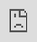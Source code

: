 ```yaml
---
title: Ember JS
keywords: Programming, ember-cli, ember weekly, ember times, frontend
sidebar: guide-base-tech_sidebar
toc: true
permalink: ru/gbt_emberjs.html
lang: ru
---
```


## Краткое описание

**Ember.js** — свободный JavaScript каркас веб-приложений, реализующий MVC шаблон, предназначенный для упрощения создания масштабируемых одностраничных веб-приложений. Фреймворк используется такими компаниями как TED, Yahoo!, Twitch.tv и Groupon.

В декабре 2011 года каркас веб-приложений SproutCore 2.0 был переименован в Ember.js, дабы не быть перепутанным с версией 1.0. Авторами проекта являются Tom Dale и Yehuda Katz, а всего в Ember Core Team более 10 разработчиков.

**Основные принципы**
* **Маршруты** являются одним из основополагающих принципов Ember.js и подчеркивают важность URL в управлении состоянием приложения. Маршруту объекта соответствует URL-адрес, который определяет текущее состояние приложения. Маршруты определены в единственном объекте маршрутизатора.
* **Модели**, каждому маршруту соответствует модель, в которой содержатся данные, соответствующие текущему состоянию приложения. И несмотря на то, что есть возможность использовать jQuery чтобы загружать с сервера JSON-объекты, большинство приложений все-таки использует для этих целей библиотеку с моделью данных, например, Ember Data.
* **Контроллеры** используются для того, чтобы добавить модели некую логику отображения. Ранее стандартной практикой было наследовать контроллер от ObjectController если модель представляла собой один объект, и от ArrayController - если модель была массивом записей. Сейчас эти базовые классы считаются устаревшими и нормальной практикой считается обращение к свойствам модели из Ember.Controller.
* **Шаблоны** написаны на языке HTMLBars (HTML + [handlebars](http://handlebarsjs.com/) = HTMLbars) и описывают пользовательский интерфейс. Шаблоны используются для построения HTML кода приложения и позволяют встраивать в него динамически обновляемые выражения.

##  Пример использования
### Пример запуска Ember-приложения «dice-roller» с использованием `ember-cli`:
```javascript
$ cd dice-roller
$ ember serve
Livereload server on http://localhost:49153
'instrument' is imported from external module 'ember-data/-debug' but never used
Warning: ignoring input sourcemap for vendor/ember/ember.debug.js because ENOENT: no such file or directory, open '/Users/coxg/source/me/writing/repos/dice-roller/tmp/source_map_concat-input_base_path-2fXNPqjl.tmp/vendor/ember/ember.debug.map'
Warning: ignoring input sourcemap for vendor/ember/ember-testing.js because ENOENT: no such file or directory, open '/Users/coxg/source/me/writing/repos/dice-roller/tmp/source_map_concat-input_base_path-Xwpjztar.tmp/vendor/ember/ember-testing.map'

Build successful (5835ms) – Serving on http://localhost:4200/



Slowest Nodes (totalTime => 5% )              | Total (avg)
----------------------------------------------+---------------------
Babel (16)                                    | 4625ms (289 ms)
Rollup (1)                                    | 445ms

```

## «Для тех, кто предпочитает один раз увидеть»
<div class="thumb-wrap" style="margin-top: 20px; margin-bottom: 20px">
    <iframe style="position: absolute; width: 100%; height: 100%; left: 0px; top: 0px; z-index: 2;" src="https://onedrive.live.com/embed?cid=2FB293CA43965F14&resid=2FB293CA43965F14%21117&authkey=ANqVyK0lG7YX6t0&em=2" frameborder="0" scrolling="no"></iframe>
</div>

## Больше информации по теме 
<div class="panel-group">
    <div class="panel panel-default">
        <div class="panel-heading">
            <a class="pull-right spoiler-push" data-toggle="collapse" href="#collapse3">&#9660;</a>
            <h4 class="panel-title">
                <a data-toggle="collapse" href="#collapse3">
                Детальный обзор</a>
            </h4>
        </div>
        <div id="collapse3" class="panel-collapse collapse">
            <div class="panel-body">
                <div>
                    <li><a href="https://guides.emberjs.com/release/addons-and-dependencies/managing-dependencies/">Managing Dependencies</a><i> — guides.emberjs.сom</i>
                    <ul>
                        <li><a href="gbt_embaddon.html">Установка ember-addon-ов</a></li>
                        <li><a href="gbt_embnpm.html">Установка npm-пакетов</a></li>
                        <li><a href="gbt_embbower.html">Установка bower-пакетов</a></li>
                        <li><a href="gbt_embvendor.html">Работа с Vendor</a></li>
                        <li><a href="gbt_embassets.html">Каталог assets</a></li>
                        <li><a href="gbt_embclibuild.html">Работа с Ember-cli-build</a></li>
                    </ul>
                    </li>
                    <li><a href="https://guides.emberjs.com/release/configuring-ember/configuring-your-app/">Configuring Your App</a><i> — guides.emberjs.сom</i>
                    <ul>
                        <li><a href="gbt_embbaseconf.html">Базовая структура конфигурационного файла</a></li>
                        <li><a href="gbt_embsetting.html">Настройки зависящие от окружения</a></li>
                        <li><a href="gbt_embiosetting.html">Как импортировать его в свои классы  и вычитывать оттуда настройки</a></li>
                        <li><a href="gbt_embgetowner.html">Ember.getOwner и свойства экзепляра приложения</a></li>
                    </ul>
                    </li>
                    <li><a href="gbt_embrout.html">Маршрутизация</a></li>
                    <li><a href="gbt_embcontr.html">Контроллеры</a></li>
                    <li><a href="gbt_embtemp.html">Шаблоны</a></li>
                    <li><a href="gbt_devcomp.html">Разработка Ember-компонентов</a></li>
                    <li><a href="gbt_devservic.html">Разработка Ember-сервисов</a></li>
                    <li><a href="gbt_emddata.html">Работа с Ember Data</a></li>
                </div>   
            </div>
        </div>
    </div>
</div>

## Программное обеспечение

* [Ember-CLI](https://guides.emberjs.com/v2.16.0/getting-started/quick-start/)

##  Ресурсы

<div class="panel-group">
    <div class="panel panel-default">
        <div class="panel-heading">
            <a class="pull-right spoiler-push" data-toggle="collapse" href="#collapse1">&#9660;</a>
            <h4 class="panel-title">
                <a data-toggle="collapse" href="#collapse1">
                Примеры</a>
            </h4>
        </div>
        <div id="collapse1" class="panel-collapse collapse">
            <div class="panel-body">
                <div>
                    <li><a href="https://guides.emberjs.com/v2.16.0/tutorial/ember-cli/">Creating Your App Tutorial</a><i> — guides.emberjs.сom</i></li>
                </div>   
            </div>
        </div>
    </div>
</div>

<div class="panel-group">
    <div class="panel panel-default">
        <div class="panel-heading">
            <a class="pull-right spoiler-push" data-toggle="collapse" href="#collapse2">&#9660;</a>
            <h4 class="panel-title">
                <a data-toggle="collapse" href="#collapse2">
                Базовые сведения</a>
            </h4>
        </div>
        <div id="collapse2" class="panel-collapse collapse">
            <div class="panel-body">
                <div>
                    <li><a href="https://guides.emberjs.com/v2.16.0/">Ember.js Guides and Tutorials</a><i> — emberjs.сom</i></li>
                    <li><a href="https://cli.emberjs.com/release/">The Ember CLI Guides</a><i> — emberjs.сom</i></li>
                    <li><a href="https://guides.emberjs.com/release/getting-started/core-concepts/">ECore Concepts</a><i> — emberjs.сom</i></li>
                </div>   
            </div>
        </div>
    </div>
</div>

<div class="panel-group">
    <div class="panel panel-default">
        <div class="panel-heading">
            <a class="pull-right spoiler-push" data-toggle="collapse" href="#collapse4">&#9660;</a>
            <h4 class="panel-title">
                <a data-toggle="collapse" href="#collapse4">
                Подписка на новости от команды EmberJS и сообщества</a>
            </h4>
        </div>
        <div id="collapse4" class="panel-collapse collapse">
            <div class="panel-body">
                <div>
                    <li><a href="https://the-emberjs-times.ongoodbits.com/">The Ember.js Times</a><i> — The Ember Times</i></li>
                    <li><a href="http://www.emberweekly.com/">Ember Weekly</a><i> — Ember Weekly</i></li>
                </div>   
            </div>
        </div>
    </div>
</div>

## Перейти

* [Серверная разработка](gbt_backend.html)
* [Главная страница курса](gbt_landing-page.html)
